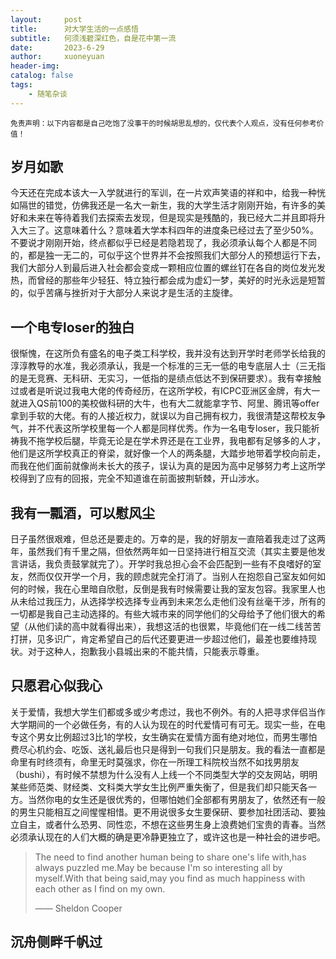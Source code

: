 ```yaml
---
layout:     post
title:      对大学生活的一点感悟
subtitle:   何须浅碧深红色，自是花中第一流
date:       2023-6-29
author:     xuoneyuan
header-img: 
catalog: false
tags:
    - 随笔杂谈
---
```


<small>免责声明：以下内容都是自己吃饱了没事干的时候胡思乱想的，仅代表个人观点，没有任何参考价值！</small>

## 岁月如歌
今天还在完成本该大一入学就进行的军训，在一片欢声笑语的祥和中，给我一种恍如隔世的错觉，仿佛我还是一名大一新生，我的大学生活才刚刚开始，有许多的美好和未来在等待着我们去探索去发现，但是现实是残酷的，我已经大二并且即将升入大三了。这意味着什么？意味着大学本科四年的进度条已经过去了至少50%。不要说才刚刚开始，终点都似乎已经是若隐若现了，我必须承认每个人都是不同的，都是独一无二的，可似乎这个世界并不会按照我们大部分人的预想运行下去，我们大部分人到最后进入社会都会变成一颗相应位置的螺丝钉在各自的岗位发光发热，而曾经的那些年少轻狂、特立独行都会成为虚幻一梦，美好的时光永远是短暂的，似乎苦痛与挫折对于大部分人来说才是生活的主旋律。
## 一个电专loser的独白
很惭愧，在这所负有盛名的电子类工科学校，我并没有达到开学时老师学长给我的淳淳教导的水准，我必须承认，我是一个标准的三无一低的电专底层人士（三无指的是无竞赛、无科研、无实习，一低指的是绩点低达不到保研要求）。我有幸接触过或者是听说过我电大佬的传奇经历，在这所学校，有ICPC亚洲区金牌，有大一就进入QS前100的美校做科研的大牛，也有大二就能拿字节、阿里、腾讯等offer拿到手软的大佬。有的人接近权力，就误以为自己拥有权力，我很清楚这帮校友争气，并不代表这所学校里每一个人都是同样优秀。作为一名电专loser，我只能祈祷我不拖学校后腿，毕竟无论是在学术界还是在工业界，我电都有足够多的人才，他们是这所学校真正的脊梁，就好像一个人的两条腿，大踏步地带着学校向前走，而我在他们面前就像尚未长大的孩子，误认为真的是因为高中足够努力考上这所学校得到了应有的回报，完全不知道谁在前面披荆斩棘，开山涉水。
## 我有一瓢酒，可以慰风尘
日子虽然很艰难，但总还是要走的。万幸的是，我的好朋友一直陪着我走过了这两年，虽然我们有千里之隔，但依然两年如一日坚持进行相互交流（其实主要是他发言讲话，我负责鼓掌就完了）。开学时我总担心会不会匹配到一些有不良嗜好的室友，然而仅仅开学一个月，我的顾虑就完全打消了。当别人在抱怨自己室友如何如何的时候，我在心里暗自欣慰，反倒是我有时候需要让我的室友包容。我家里人也从未给过我压力，从选择学校选择专业再到未来怎么走他们没有丝毫干涉，所有的一切都是我自己主动选择的。有些大城市来的同学他们的父母给予了他们很大的希望（从他们读的高中就看得出来），我想这活的也很累，毕竟他们在一线二线苦苦打拼，见多识广，肯定希望自己的后代还要更进一步超过他们，最差也要维持现状。对于这种人，抱歉我小县城出来的不能共情，只能表示尊重。
## 只愿君心似我心
关于爱情，我想大学生们都或多或少考虑过，我也不例外。有的人把寻求伴侣当作大学期间的一个必做任务，有的人认为现在的时代爱情可有可无。现实一些，在电专这个男女比例超过3比1的学校，女生确实在爱情方面有绝对地位，而男生哪怕费尽心机约会、吃饭、送礼最后也只是得到一句我们只是朋友。我的看法一直都是命里有时终须有，命里无时莫强求，你在一所理工科院校当然不如找男朋友（bushi），有时候不禁想为什么没有人上线一个不同类型大学的交友网站，明明某些师范类、财经类、文科类大学女生比例严重失衡了，但是我们却只能天各一方。当然你电的女生还是很优秀的，但哪怕她们全部都有男朋友了，依然还有一般的男生只能相互之间惺惺相惜。更不用说很多女生要保研、要参加社团活动、要独立自主，或者什么恐男、同性恋，不想在这些男生身上浪费她们宝贵的青春。当然必须承认现在的人们大概的确是更冷静更独立了，或许这也是一种社会的进步吧。
> The need to find another human being to share one's life with,has always puzzled me.May be because I'm so interesting all by myself.With that being said,may you find as much happiness with each other as I find on my own. 
> 
> —— Sheldon Cooper

## 沉舟侧畔千帆过
